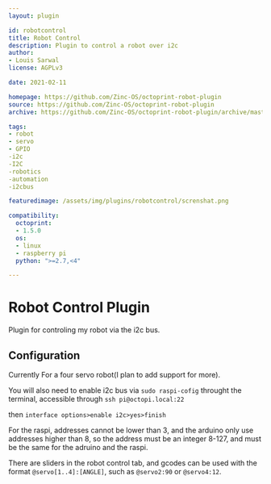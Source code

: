 ```yaml
---
layout: plugin

id: robotcontrol
title: Robot Control
description: Plugin to control a robot over i2c
author:
- Louis Sarwal
license: AGPLv3

date: 2021-02-11

homepage: https://github.com/Zinc-OS/octoprint-robot-plugin
source: https://github.com/Zinc-OS/octoprint-robot-plugin
archive: https://github.com/Zinc-OS/octoprint-robot-plugin/archive/master.zip

tags:
- robot
- servo
- GPIO
-i2c
-I2C
-robotics
-automation
-i2cbus

featuredimage: /assets/img/plugins/robotcontrol/screnshat.png

compatibility:
  octoprint:
  - 1.5.0
  os:
  - linux
  - raspberry pi
  python: ">=2.7,<4"

---
```


# Robot Control Plugin

Plugin for controling my robot via the i2c bus.


## Configuration

Currently For a four servo robot(I plan to add support for more).

You will also need to enable i2c bus via ```sudo raspi-cofig``` throught the terminal, accessible through ```ssh pi@octopi.local:22```

then
```interface options>enable i2c>yes>finish```

For the raspi, addresses cannot be lower than 3, and the arduino only use addresses higher than 8, so the address must be an integer 8-127, and must be the same for the adruino and the raspi.

There are sliders in the robot control tab, and gcodes can be used with the format ```@servo[1..4]:[ANGLE]```, such as ```@servo2:90``` or ```@servo4:12```.
